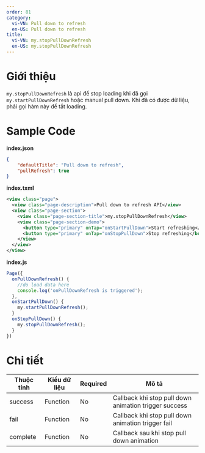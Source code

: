 ```yaml
---
order: 81
category:
  vi-VN: Pull down to refresh
  en-US: Pull down to refresh
title: 
  vi-VN: my.stopPullDownRefresh
  en-US: my.stopPullDownRefresh
---
```


# Giới thiệu
`my.stopPullDownRefresh` là api để stop loading khi đã gọi `my.startPullDownRefresh` hoặc manual pull down. Khi đã có được dữ liệu, phải gọi hàm này để tắt loading.
# Sample Code
**index.json**
```json
{
    "defaultTitle": "Pull down to refresh",
    "pullRefresh": true
}
```

**index.txml**
```xml
<view class="page">
  <view class="page-description">Pull down to refresh API</view>
  <view class="page-section">
    <view class="page-section-title">my.stopPullDownRefresh</view>
    <view class="page-section-demo">
      <button type="primary" onTap="onStartPullDown">Start refreshing</button>
      <button type="primary" onTap="onStopPullDown">Stop refreshing</button>
    </view>
  </view>
</view>
```

**index.js**
```js
Page({
  onPullDownRefresh() {
    //do load data here
    console.log('onPullDownRefresh is triggered');
  },
  onStartPullDown() {
    my.startPullDownRefresh();
  }
  onStopPullDown() {
    my.stopPullDownRefresh();
  }
})
```

# Chi tiết
| Thuộc tính     | Kiểu dữ liệu  | Required | Mô tả |
| ------- | --------------- | ------- | --------------- |
| success | Function | No | Callback khi stop pull down animation trigger success |
| fail | Function | No | Callback khi stop pull down animation trigger fail |
| complete | Function | No | Callback sau khi stop pull down animation  |